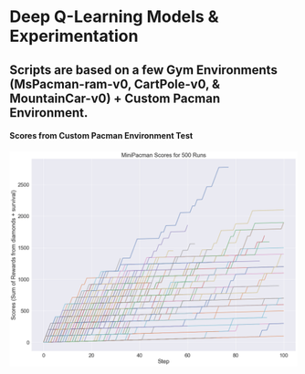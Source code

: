 # Deep Q-Learning Models & Experimentation

## Scripts are based on a few Gym Environments (MsPacman-ram-v0, CartPole-v0, & MountainCar-v0) + Custom Pacman Environment.


 
 
#### Scores from Custom Pacman Environment Test
![image](minipacman_test/images/test_scores.png)
